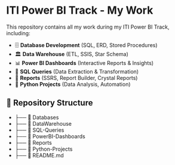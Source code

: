 # ITI Power BI Track - My Work

This repository contains all my work during my ITI Power BI Track, including:

- 🗄 **Database Development** (SQL, ERD, Stored Procedures)
- 🏛 **Data Warehouse** (ETL, SSIS, Star Schema)
- 📊 **Power BI Dashboards** (Interactive Reports & Insights)
- 📜 **SQL Queries** (Data Extraction & Transformation)
- 📑 **Reports** (SSRS, Report Builder, Crystal Reports)
- 🐍 **Python Projects** (Data Analysis, Automation)

## 📂 Repository Structure
- ├── 📁 Databases
- ├── 📁 DataWarehouse
- ├── 📁 SQL-Queries
- ├── 📁 PowerBI-Dashboards
- ├── 📁 Reports
- ├── 📁 Python-Projects
- ├── 📄 README.md
